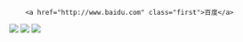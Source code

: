
<style>
        @font-face {
            font-family: 'yuanshen';
            src: url('yuanshen.ttf');
        }
        .first{
            /*a标签取消默认行为*/
            text-decoration: none;
            /*设置字体名字路径*/
            font-family: "yuanshen";
            /*字体大小*/
            font-size: 70px;
            /*设置文字颜色黑色*/
            color: #000;
        }
    </style>
        <a href="http://www.baidu.com" class="first">百度</a>
![](https://github-readme-stats.vercel.app/api?username=liangzilixueha&bg_color=30,e96443,904e95&title_color=fff&text_color=fff)
![](https://raw.githubusercontent.com/liangzilixueha/github-stats-transparent/output/generated/overview.svg)
![](https://raw.githubusercontent.com/liangzilixueha/github-stats-transparent/output/generated/languages.svg)
